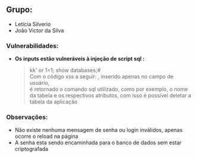 ## Grupo:

* Letícia Silverio
* João Victor da Silva

### Vulnerabilidades:

* **Os inputs estão vulneráveis à injeção de script sql :**
    > kk' or 1=1; show databases;# <br>
    > Com o código xss a seguir: <script>alert('teste')</script>, inserido apenas no campo de usuário, <br>
      é retornado o comando sql utilizado, como por exemplo, o nome da tabela e os respectivos atributos, com isso é possível deletar a tabela da aplicação  <br>
      

### Observações:
* Não existe nenhuma mensagem de senha ou login inválidos, apenas ocorre o reload na página
* A senha esta sendo encaminhada para o banco de dados sem estar criptografada
